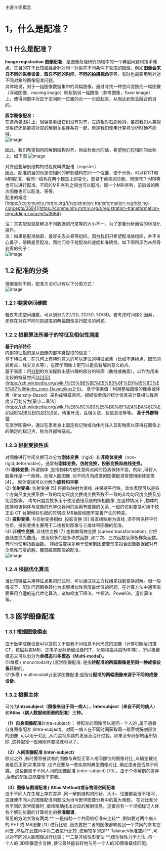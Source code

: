主要介绍概念

# 1，什么是配准？
## 1.1 什么是配准？
**Image registration 图像配准**，是图像处理研究领域中的一个典型问题和技术难点，其目的在于比较或融合针对同一对象在不同条件下获取的图像，例如**图像会来自不同的采集设备**，**取自不同的时间**，**不同的拍摄视角**等等，有时也需要用到针对不同对象的图像配准问题。  
具体地说，对于一组图像数据集中的两幅图像，通过寻找一种空间变换把一幅图像（浮动图像，moving image）映射到另一幅图像（参考图像，fixed image）上，使得两图中对应于空间同一位置的点一一对应起来，从而达到信息融合的目的。

**医学图像配准：**  
在这两张图片上，很容易看出它们没有对齐，左边相对右边倾斜，虽然我们人类视觉系统还是能把对应的解剖关系连系在一起，但是我们使用计算机分析时确不能够。  
![image](https://github.com/Alexa2077/Preprocessing-of-stroke-MRI-data/assets/59952693/557bd561-76f8-442d-a2d2-8b43d6e6d32a)

因此，我们希望相同的解剖结构对齐，用坐标表示的话，希望他们在相同的坐标上。如下图
![image](https://github.com/Alexa2077/Preprocessing-of-stroke-MRI-data/assets/59952693/832d48ed-47af-4612-9c53-2443c6390773)

对齐这些解剖结构的过程就叫做配准（register）  
因此，配准的目的也是使相同的解剖结构在同一个位置，便于分析。可以将CT和MRI配准，看同一结构在两个模态上的变化，更易于疾病的诊断。同理PET-MRI等也可以进行配准。不同的MRI序列之间也可以配准。同一个MRI序列，前后做的两次图像也可以配准，等等。  
配准的概念：  
[https://community.mrtrix.org/t/registration-transformation-regridding-concepts/3684](https://community.mrtrix.org/t/registration-transformation-regridding-concepts/3684)

注：其实配准就是解决不同数据的尺度等的大小不一，为了定量分析而做的标准化操作。  
注：如果是配准脑部，最好先去头骨等组织。因为我们只希望配准脑组织，并不关心鼻子，眼睛是否配准，而他们会干扰配准的速度和准确性。如下图所示为未颅骨剥离的例子：  
![image](https://github.com/Alexa2077/Preprocessing-of-stroke-MRI-data/assets/59952693/d2f2e2dd-e99a-4c43-9580-58d3aed8d323)
  
## 1.2 配准的分类  
根据准则不同，配准方法可以有以下分类方式：  
![image](https://github.com/Alexa2077/Preprocessing-of-stroke-MRI-data/assets/59952693/e0d37909-775b-45f4-964c-aca6901f2d4b)
  
### 1.2.1 根据空间维数  
若仅考虑空间维数，可以划分为2D/2D, 2D/3D, 3D/3D。若考虑时间序列因素，还存在对在不同时刻提取的两幅图像进行配准的问题。  
### 1.2.2 根据算法所基于的特征及相似性测度
**基于内部特征**  
内部特征指的是从图像内部本身提取的信息：  
基于特征点：在几何上有特别意义的可以定位的特征点集（比如不连续点，图形的转折点，线交叉点等），在医学图像上更可以是具有解剖意义的点。  
基于表面：用[分割](https://zh.wikipedia.org/wiki/%E5%9B%BE%E5%83%8F%E5%88%86%E5%89%B2)的方法提取出感兴趣的部分的轮廓（曲线或曲面），以作为用来比较的特征空间[[4][[5]] 
 (https://zh.wikipedia.org/wiki/%E5%9B%BE%E5%83%8F%E9%85%8D%E5%87%86#cite_note-Davatzikos2-5)](https://zh.wikipedia.org/wiki/%E5%9B%BE%E5%83%8F%E9%85%8D%E5%87%86#cite_note-Davatzikos-4)。
基于像素值：利用整幅图像的像素或体素（Intensity-Based）来构成特征空间。根据像素值的统计信息来计算相似性测度又可划分为[最小二乘法] 
 (https://zh.wikipedia.org/wiki/%E6%9C%80%E5%B0%8F%E4%BA%8C%E4%B9%98%E6%B3%95)，傅里叶法，互相关法，互信息法等等。
**基于外部特征**  
在医学图像中，通过在患者身上固定标记物或向体内注入显影物质以获得在图像上的确定的标记点，称为外部特征点。  


### 1.2.3 根据变换性质  
对图像进行空间变换可以分为**刚体变换**（rigid）和**非刚体变换**（non-rigid,deformable）。通常有**刚体变换，仿射变换，投影变换和曲线变换。**  
   (1) **刚体变换**: 所谓刚体 ,是指物体内部任意两点间的距离保持不变。例如 ,可将人脑看作是一个刚体。处理人脑图像 ,对不同方向成像的图像配准常使用刚体变换 [4] 。 刚体变换可以分解为**旋转和平移**    
   (2) **仿射变换:** 仿射变换 [5] 将直线映射为直线 ,并保持平行性。具体表现可以是各个方向尺度变换系数一致的均匀尺度变换或变换系数不一致的非均匀尺度变换及剪切变换等。 均匀尺度变换多用于使用透镜系统的照相图像 ,在这种情况下 ,物体的图像和该物体与成像的光学仪器间的距离有直接的关系 ,一般的仿射变换可用于校正由 CT 台架倾斜引起的剪切或 MR梯度线圈不完善产生的畸变。   
   (3) **投影变换**: 与仿射变换相似 ,投影变换 [6] 将直线映射为直线 ,但不再保持平行性质。投影变换主要用于二维投影图像与三维体积图像的配准。   
   (4) **非线性变换**: 非线性变换 [7] 也称做弯曲变换 (curved transformation) ,它把直线变换为曲线。 使用较多的是多项式函数 ,如二次、三次函数及薄板样条函数。 有时也使用指数函数。 非线性变换多用于使解剖图谱变形来拟合图像数据或对有全局性形变的胸、腹部脏器图像的配准。      
![image](https://github.com/Alexa2077/Preprocessing-of-stroke-MRI-data/assets/59952693/edfdc9e8-b89a-4b05-b9bf-0f479db6f29a)


### 1.2.4 根据优化算法
当比较特征采用特征点集的形式时，可以通过联立方程组来找到变换的解。但一般情况下，配准问题都会转化为求解相似性测度最优值的问题，在计算方法中通常需要采用合适的迭代优化算法，诸如梯度下降法、牛顿法、Powell法、遗传算法等。
## 1.3 医学图像配准
### 1.3.1 根据图像模态
由于医学成像设备可以提供关于患者不同信息不同形式的图像（计算机断层扫描CT，核磁共振MRI，正电子发射断层成像PET，功能核磁共振fMRI等），所以根据模态又可以划分为**单模态**和**多模态（Multi-modal）。**  
  (1)单模 ( monomodality )医学图像配准: 是指**待配准的两幅图像是用同一种成像设备**获取的。    
  (2)多模 ( multimodality)医学图像配准:是指待**配准的两幅图像来源于不同的成像设备**。    

### 1.3.2 根据主体    
可分为**Intrasubject（图像来自于同一病人**）**，Intersubject（来自不同的病人**）和**Atlas（病人数据和图谱的配准）三种。**  

**（1）自身图像配准**(intra-subject)**：**
待配准的图像可以是同一个人的 ,属于患者自身图像配准 (intra-subject)。对同一病人在不同时间获取同一器官或解剖部位的图像 ,可以用于对比 ,从而监视疾病的发展及治疗过程。如果没有局部的组织切除 ,这种配准一般用刚体变换就可以了。

**（2）人间图像配准 (inter-subject)**  
除此之外 ,有时要将被试者的图像与典型正常人相同部位的图像对比 ,以确定被试者是否正常;如果异常 ,也许还要与一些疾病的典型图像对比 ,确定患者是否属于同类。 这些都属于不同人间的图像配准 (inter-subject) [10] 。由于个体解剖的差异 ,后者的配准显然要难于前者。  

**（3）图像与图谱配准 ( Atlas Method)或与物理空间配准**  
由于不同人在生理上存在差异 ,同一解剖结构的形状、大小、位置都会很不相同 ,这就使不同人的图像配准问题成为当今医学图像分析中的最大难题。 在对比和分析不同的医学图像时 ,很难精确找出对应的解剖信息。这要求有一个详细标记人体各个解剖位置的计算机化的**标准图谱**。  
 常见的方法大致有两类:** 一是借助一个共同的标准来比较** ,例如要对两个病人的 PET 或 MR图像 [11] 进行比较 ,首先要把二者的图像都映射到一个共同的参考空间去 ,然后在此空间中对二者进行比较 ,使用较多的是** Talairach标准空间** ,可以对不同的人脑图像进行比较；**二是非线性形变法 **,模仿弹性力学方法 ,将一个人的 3D图像逐步变换 ,使它最终能较好地与另一个人的3D图像最佳匹配。
